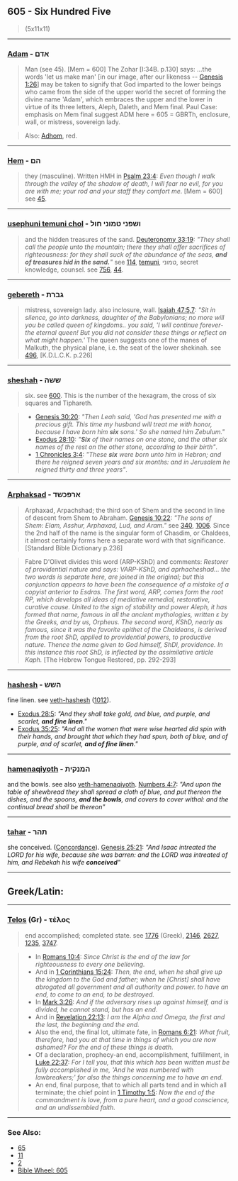 ## 605 - Six Hundred Five
> (5x11x11)

---

### [Adam](/keys/ADMf) - אדם
> Man (see 45). [Mem = 600] The Zohar [I:34B. p.130] says: ...the words 'let us make man' [in our image, after our likeness -- [Genesis 1:26](http://biblehub.com/genesis/1-26.htm)] may be taken to signify that God imparted to the lower beings who came from the side of the upper world the secret of forming the divine name 'Adam', which embraces the upper and the lower in virtue of its three letters, Aleph, Daleth, and Mem final. Paul Case: emphasis on Mem final suggest ADM here = 605 = GBRTh, enclosure, wall, or mistress, sovereign lady.

> Also: [Adhom](/keys/ADMf), red.

---

### [Hem](/keys/HMf) - הם
> they (masculine). Written HMH in [Psalm 23:4](http://biblehub.com/psalms/23-4.htm): *Even though I walk through the valley of the shadow of death, I will fear no evil, for you are with me; your rod and your staff they comfort me.* [Mem = 600] see [45](45).

---

### [usephuni temuni chol](/keys/VShPNI.TMVNI.ChVL) - ושפני טמוני חול
> and the hidden treasures of the sand. [Deuteronomy 33:19](http://biblehub.com/deuteronomy/33-19.htm): *"They shall call the people unto the mountain; there they shall offer sacrifices of righteousness: for they shall suck of the abundance of the seas, **and of treasures hid in the sand.**"* see [114](114), [temuni](/keys/TMVNI), טמוני, secret knowledge, counsel. see [756](756), [44](44).

---

### [gebereth](/keys/GBRTh) - גברת
> mistress, sovereign lady. also inclosure, wall. [Isaiah 47:5,7](https://www.biblegateway.com/passage/?search=Isaiah+47%3A5,7&version=AKJV;WLC): *"Sit in silence, go into darkness, daughter of the Babylonians; no more will you be called queen of kingdoms.. you said, 'I will continue forever-the eternal queen! But you did not consider these things or reflect on what might happen.'* The queen suggests one of the manes of Malkuth, the physical plane, i.e. the seat of the lower shekinah. see [496](496), [K.D.L.C.K. p.226]

---

### [sheshah](/keys/ShShH) - ששה
> six. see [600](600). This is the number of the hexagram, the cross of six squares and Tiphareth.

> - [Genesis 30:20](http://biblehub.com/genesis/30-20.htm): *"Then Leah said, 'God has presented me with a precious gift. This time my husband will treat me with honor, because I have born him **six** sons.' So she named him Zebulum."*
> - [Exodus 28:10](http://biblehub.com/exodus/28-10.htm): *"**Six** of their names on one stone, and the other six names of the rest on the other stone, according to their birth"*.
> - [1 Chronicles 3:4](http://biblehub.com/1_chronicles/3-4.htm): *"These **six** were born unto him in Hebron; and there he reigned seven years and six months: and in Jerusalem he reigned thirty and three years"*.

---

### [Arphaksad](/keys/ARPKShD) - ארפכשד
> Arphaxad, Arpachshad; the third son of Shem and the second in line of descent from Shem to Abraham. [Genesis 10:22](http://biblehub.com/genesis/10-22.htm): *"The sons of Shem: Elam, Asshur, Arphaxad, Lud, and Aram."* see [340](340), [1006](1006). Since the 2nd half of the name is the singular form of Chasdim, or Chaldees, it almost certainly forms here a separate word with that significance. [Standard Bible Dictionary p.236]

> Fabre D'Olivet divides this word (ARP-KShD) and comments: *Restorer of providential nature and says: VARP-KShD, and aprhacheshad... the two words is separate here, are joined in the original; but this conjunction appears to have been the consequence of a mistake of a copyist anterior to Esdras. The first word, ARP, comes form the root RP, which develops all ideas of mediative remedial, restorative, curative cause. United to the sign of stability and power Aleph, it has formed that name, famous in all the ancient mythologies, written ε by the Greeks, and by us, Orpheus. The second word, KShD, nearly as famous, since it was the favorite epithet of the Chaldeans, is derived from the root ShD, applied to providential powers, to productive nature. Thence the name given to God himself, ShDI, providence. In this instance this root ShD, is inflected by the assimilative article Kaph.* [The Hebrew Tongue Restored, pp. 292-293]

---

### [hashesh](/keys/HShSh) - השש
fine linen. see [veth-hashesh](/keys/VATh-HShSh) ([1012](1012)).

- [Exodus 28:5](https://biblehub.com/exodus/28-5.htm): *"And they shall take gold, and blue, and purple, and scarlet, **and fine linen**."*
- [Exodus 35:25](https://biblehub.com/exodus/35-25.htm): *"And all the women that were wise hearted did spin with their hands, and brought that which they had spun, both of blue, and of purple, and of scarlet, **and of fine linen**."*

---

### [hamenaqiyoth](/keys/HMNQITh) - המנקית
and the bowls. see also [veth-hamenaqiyoth](/keys/VATh-HMNQITh). [Numbers 4:7](https://biblehub.com/numbers/4-7.htm): *"And upon the table of shewbread they shall spread a cloth of blue, and put thereon the dishes, and the spoons, **and the bowls**, and covers to cover withal: and the continual bread shall be thereon"*

---

### [tahar](/keys/ThHR) - תהר
she conceived. ([Concordance](https://biblehub.com/hebrew/vattahar_2029.htm)). [Genesis 25:21](https://biblehub.com/genesis/25-21.htm): *"And Isaac intreated the LORD for his wife, because she was barren: and the LORD was intreated of him, and Rebekah his wife **conceived**"*

---

## Greek/Latin:

---

### [Telos](/greek?word=telos) (Gr) - τέλος
> end accomplished; completed state. see [1776](1776) (Greek), [2146](2146), [2627](2627), [1235](1235), [3747](3747).

> - In [Romans 10:4](http://biblehub.com/romans/10-4.htm): *Since Christ is the end of the law for righteousness to every one believing.*
> - And in [1 Corinthians 15:24](http://biblehub.com/1_corinthians/15-24.htm): *Then, the end, when he shall give up the kingdom to the God and father; when he [Christ] shall have abrogated all government and all authority and power. to have an end, to come to an end, to be destroyed.*
> - In [Mark 3:26](http://biblehub.com/mark/3-26.htm): *And if the adversary rises up against himself, and is divided, he cannot stand, but has an end.*
> - And in [Revelation 22:13](http://biblehub.com/revelation/22-13.htm): *I am the Alpha and Omega, the first and the last, the beginning and the end.*
> - Also the end, the final lot, ultimate fate, in [Romans 6:21](http://biblehub.com/romans/6-21.htm): *What fruit, therefore, had you at that time in things of which you are now ashamed? For the end of these things is death.*
> - Of a declaration, prophecy-an end, accomplishment, fulfillment, in [Luke 22:37](http://biblehub.com/luke/22-37.htm): *For I tell you, that this which has been written must be fully accomplished in me, 'And he was numbered with lawbreakers;' for also the things concerning me to have an end.*
> - An end, final purpose, that to which all parts tend and in which all terminate; the chief point in [1 Timothy 1:5](http://biblehub.com/1_timothy/1-5.htm): *Now the end of the commandment is love, from a pure heart, and a good conscience, and an undissembled faith.*

---

### See Also:

- [65](65)
- [11](11)
- [2](2)
- [Bible Wheel: 605](https://www.biblewheel.com//GR/GR_Database.php?SearchBy_Gematria=605)

